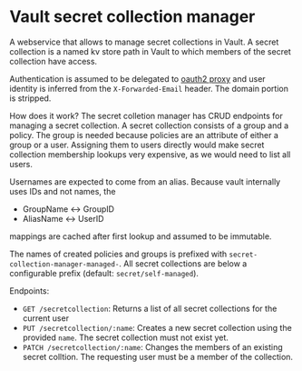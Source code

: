 # Vault secret collection manager

A webservice that allows to manage secret collections in Vault. A secret collection is
a named kv store path in Vault to which members of the secret collection have access.

Authentication is assumed to be delegated to [oauth2 proxy](https://github.com/oauth2-proxy/oauth2-proxy)
and user identity is inferred from the `X-Forwarded-Email` header. The domain portion is stripped.

How does it work? The secret colletion manager has CRUD endpoints for managing a secret collection. A
secret collection consists of a group and a policy. The group is needed because policies are an attribute
of either a group or a user. Assigning them to users directly would make secret collection membership
lookups very expensive, as we would need to list all users.

Usernames are expected to come from an alias. Because vault internally uses IDs and not names, the

* GroupName <-> GroupID
* AliasName <-> UserID

mappings are cached after first lookup and assumed to be immutable.

The names of created policies and groups is prefixed with `secret-collection-manager-managed-`. All secret collections
are below a configurable prefix (default: `secret/self-managed`).

Endpoints:
* `GET /secretcollection`: Returns a list of all secret collections for the current user
* `PUT /secretcollection/:name`: Creates a new secret collection using the provided `name`. The secret collection must not exist yet.
* `PATCH /secretcollection/:name`: Changes the members of an existing secret colltion. The requesting user must be a member of the collection.
